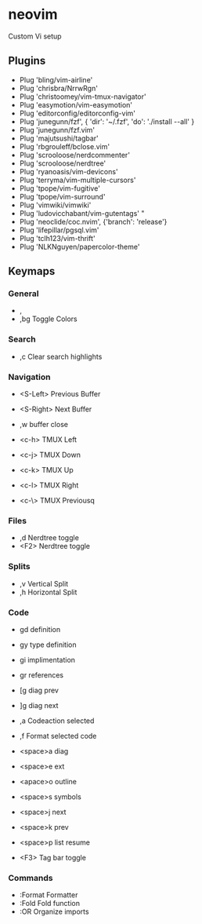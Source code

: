# neovim

Custom Vi setup

## Plugins

* Plug 'bling/vim-airline'
* Plug 'chrisbra/NrrwRgn'
* Plug 'christoomey/vim-tmux-navigator'
* Plug 'easymotion/vim-easymotion'
* Plug 'editorconfig/editorconfig-vim'
* Plug 'junegunn/fzf', { 'dir': '~/.fzf', 'do': './install --all' }
* Plug 'junegunn/fzf.vim'
* Plug 'majutsushi/tagbar'
* Plug 'rbgrouleff/bclose.vim'
* Plug 'scrooloose/nerdcommenter'
* Plug 'scrooloose/nerdtree'
* Plug 'ryanoasis/vim-devicons'
* Plug 'terryma/vim-multiple-cursors'
* Plug 'tpope/vim-fugitive'
* Plug 'tpope/vim-surround'
* Plug 'vimwiki/vimwiki'
* Plug 'ludovicchabant/vim-gutentags' " <C-j>
* Plug 'neoclide/coc.nvim', {'branch': 'release'}
* Plug 'lifepillar/pgsql.vim'
* Plug 'tclh123/vim-thrift'
* Plug 'NLKNguyen/papercolor-theme'

## Keymaps

### General

* , <LEADER>
* ,bg Toggle Colors

### Search

* ,c Clear search highlights

### Navigation

* \<S-Left\> Previous Buffer
* \<S-Right\> Next Buffer

* ,w buffer close

* \<c-h\> TMUX Left
* \<c-j\> TMUX Down
* \<c-k\> TMUX Up
* \<c-l\> TMUX Right
* \<c-\\> TMUX Previousq

### Files

* ,d Nerdtree toggle
* \<F2\> Nerdtree toggle

### Splits

* ,v Vertical Split
* ,h Horizontal Split

### Code

* gd definition
* gy type definition
* gi implimentation
* gr references

* [g diag prev
* ]g diag next


* ,a Codeaction selected
* ,f Format selected code

* \<space\>a diag
* \<space\>e ext
* \<apace\>o outline
* \<space\>s symbols
* \<space\>j next
* \<space\>k prev
* \<space\>p list resume

* \<F3\> Tag bar toggle

### Commands

* :Format Formatter
* :Fold Fold function
* :OR Organize imports

